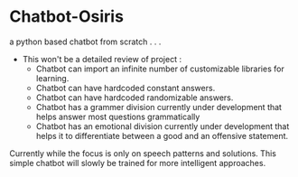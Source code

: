 # Chatbot-Osiris
a python based chatbot from scratch . . .

* This won't be a detailed review of project :
  * Chatbot can import an infinite number of customizable libraries for learning.
  * Chatbot can have hardcoded constant answers.
  * Chatbot can have hardcoded randomizable answers.
  * Chatbot has a grammer division currently under development that helps answer most questions grammatically 
  * Chatbot has an emotional division currently under development that helps it to differentiate between a good and an offensive statement. 
 
 Currently while the focus is only on speech patterns and solutions. This simple chatbot will slowly be trained for more intelligent approaches.
